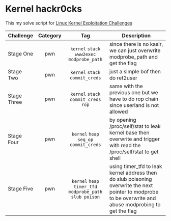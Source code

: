 # Kernel hackr0cks

This my solve script for [Linux Kernel Exploitation Challenges](https://kernel.hackrocks.com/) 

| Challenge | Category | Tag | Description | 
| --- | :---: | :---: | --- |
| Stage One | pwn | `kernel` `stack` `www2exec` `modprobe_path` | since there is no kaslr, we can just overwrite modprobe_path and get the flag |
| Stage Two | pwn | `kernel` `stack` `commit_creds` | just a simple bof then do ret2user |
| Stage Three | pwn | `kernel` `stack` `commit_creds` `rop` | same with the previous one but we have to do rop chain since userland is not allowed |
| Stage Four | pwn | `kernel` `heap` `seq_op` `commit_creds` | by opening /proc/self/stat to leak kernel base then overwrite and trigger with read the /proc/self/stat to get shell |
| Stage Five | pwn | `kernel` `heap` `timer_tfd` `modprobe_path` `slub poison` | using timer_tfd to leak kernel address then do slub poisoning overwrite the next pointer to modprobe to be overwrite and abuse modprobing to get the flag |